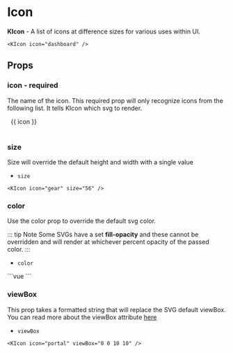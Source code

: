 # Icon

**KIcon** - A list of icons at difference sizes for various uses within UI. 

<KIcon icon="dashboard" />

```vue
<KIcon icon="dashboard" />
```

## Props
### icon - required
The name of the icon. This required prop will only recognize icons from the following list. It tells KIcon which svg to render.

<div class="icon-row">
  <div
    v-for="icon in $icons"
    class="icon-cell">
    <KIcon
      :icon="icon"
      :color="(icon === 'info' || icon === 'spinner') ? '#A3BBCC' : ''" />
    <span>{{ icon }}</span>
  </div>
</div>
&nbsp;

### size
Size will override the default height and width with a single value
- `size`

<KIcon  icon="gear" size="56" />

```vue
<KIcon icon="gear" size="56" />
```

### color
Use the color prop to override the default svg color.

::: tip Note
Some SVGs have a set **fill-opacity** and these cannot be overridden and will render at whichever percent opacity of the passed color.
:::

- `color`

<KIcon  icon="vitals" color="red" />
```vue
<KIcon icon="vitals" color="red" />
```

### viewBox
This prop takes a formatted string that will replace the SVG default viewBox. You can read more about the viewBox attribute [here](https://developer.mozilla.org/en-US/docs/Web/SVG/Attribute/viewBox)

- `viewBox`

<KIcon icon="portal" viewBox="0 0 10 10" />

```vue
<KIcon icon="portal" viewBox="0 0 10 10" />
```

<style lang="scss" scoped>
.icon-row {
  display: grid;
  grid-template-columns: repeat(3, 1fr);
  grid-gap: 10px;
  .icon-cell {
    display: flex;
    align-items: center;
  }
  span {
    margin: 0 .5rem;
  }
}
</style> 
